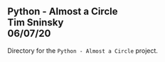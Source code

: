 **Python - Almost a Circle**\
Tim Sninsky\
06/07/20
---
Directory for the `Python - Almost a Circle` project.
